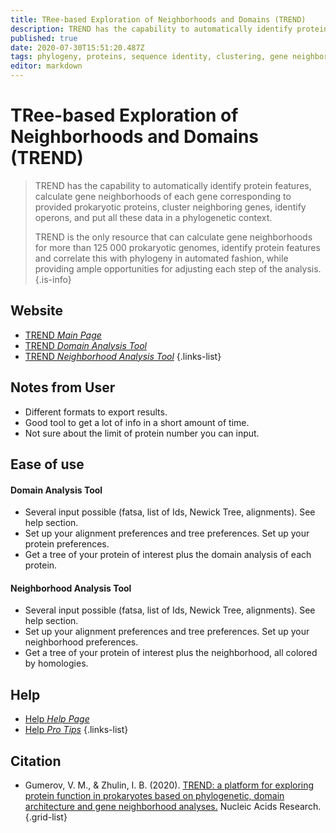 ```yaml
---
title: TRee-based Exploration of Neighborhoods and Domains (TREND)
description: TREND has the capability to automatically identify protein features, calculate gene neighborhoods of each gene corresponding to provided prokaryotic proteins, cluster neighboring genes, identify operons, and put all these data in a phylogenetic context. 
published: true
date: 2020-07-30T15:51:20.487Z
tags: phylogeny, proteins, sequence identity, clustering, gene neighborhood
editor: markdown
---
```


# TRee-based Exploration of Neighborhoods and Domains (TREND)

> TREND has the capability to automatically identify protein features, calculate gene neighborhoods of each gene corresponding to provided prokaryotic proteins, cluster neighboring genes, identify operons, and put all these data in a phylogenetic context. 
>
> TREND is the only resource that can calculate gene neighborhoods for more than 125 000 prokaryotic genomes, identify protein features and correlate this with phylogeny in automated fashion, while providing ample opportunities for adjusting each step of the analysis. 
{.is-info}

 

## Website 

- [TREND *Main Page*](http://trend.zhulinlab.org/)
- [TREND *Domain Analysis Tool*](http://trend.zhulinlab.org/domains)
- [TREND *Neighborhood Analysis Tool*](http://trend.zhulinlab.org/gene-neighborhoods)
 {.links-list}

## Notes from User
- Different formats to export results.
- Good tool to get a lot of info in a short amount of time.
- Not sure about the limit of protein number you can input.
 
## Ease of use
#### Domain Analysis Tool
- Several input possible (fatsa, list of Ids, Newick Tree, alignments). See help section.
- Set up your alignment preferences and tree preferences. Set up your protein preferences.
- Get a tree of your protein of interest plus the domain analysis of each protein.
#### Neighborhood Analysis Tool
- Several input possible (fatsa, list of Ids, Newick Tree, alignments). See help section.
- Set up your alignment preferences and tree preferences. Set up your neighborhood preferences.
- Get a tree of your protein of interest plus the neighborhood, all colored by homologies.

## Help
- [Help *Help Page*](http://trend.zhulinlab.org/help)
- [Help *Pro Tips*](http://trend.zhulinlab.org/protips)
 {.links-list}

## Citation 

- Gumerov, V. M., & Zhulin, I. B. (2020). [TREND: a platform for exploring protein function in prokaryotes based on phylogenetic, domain architecture and gene neighborhood analyses.](https://academic.oup.com/nar/advance-article/doi/10.1093/nar/gkaa243/5819594) Nucleic Acids Research.
{.grid-list}